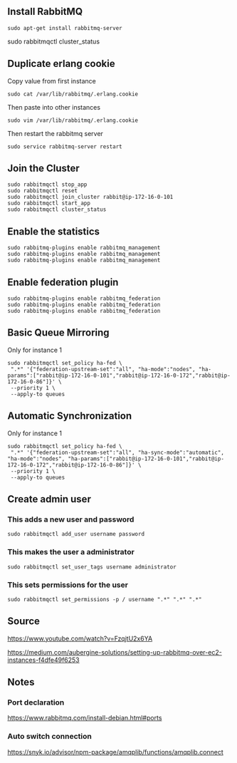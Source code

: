 ## Install RabbitMQ

```
sudo apt-get install rabbitmq-server
```

sudo rabbitmqctl cluster_status

## Duplicate erlang cookie

Copy value from first instance

```
sudo cat /var/lib/rabbitmq/.erlang.cookie
```

Then paste into other instances

```
sudo vim /var/lib/rabbitmq/.erlang.cookie
```

Then restart the rabbitmq server

```
sudo service rabbitmq-server restart
```

## Join the Cluster

```
sudo rabbitmqctl stop_app
sudo rabbitmqctl reset
sudo rabbitmqctl join_cluster rabbit@ip-172-16-0-101
sudo rabbitmqctl start_app
sudo rabbitmqctl cluster_status
```

## Enable the statistics

```
sudo rabbitmq-plugins enable rabbitmq_management
sudo rabbitmq-plugins enable rabbitmq_management
sudo rabbitmq-plugins enable rabbitmq_management
```

## Enable federation plugin

```
sudo rabbitmq-plugins enable rabbitmq_federation
sudo rabbitmq-plugins enable rabbitmq_federation
sudo rabbitmq-plugins enable rabbitmq_federation
```

## Basic Queue Mirroring

Only for instance 1

```
sudo rabbitmqctl set_policy ha-fed \
 ".*" '{"federation-upstream-set":"all", "ha-mode":"nodes", "ha-params":["rabbit@ip-172-16-0-101","rabbit@ip-172-16-0-172","rabbit@ip-172-16-0-86"]}' \
 --priority 1 \
 --apply-to queues
```

## Automatic Synchronization

Only for instance 1

```
sudo rabbitmqctl set_policy ha-fed \
 ".*" '{"federation-upstream-set":"all", "ha-sync-mode":"automatic", "ha-mode":"nodes", "ha-params":["rabbit@ip-172-16-0-101","rabbit@ip-172-16-0-172","rabbit@ip-172-16-0-86"]}' \
 --priority 1 \
 --apply-to queues
```

## Create admin user

### This adds a new user and password

```
sudo rabbitmqctl add_user username password
```

### This makes the user a administrator

```
sudo rabbitmqctl set_user_tags username administrator
```

### This sets permissions for the user

```
sudo rabbitmqctl set_permissions -p / username ".*" ".*" ".*"
```

## Source

https://www.youtube.com/watch?v=FzqjtU2x6YA

https://medium.com/aubergine-solutions/setting-up-rabbitmq-over-ec2-instances-f4dfe49f6253

## Notes

### Port declaration

https://www.rabbitmq.com/install-debian.html#ports

### Auto switch connection

https://snyk.io/advisor/npm-package/amqplib/functions/amqplib.connect
